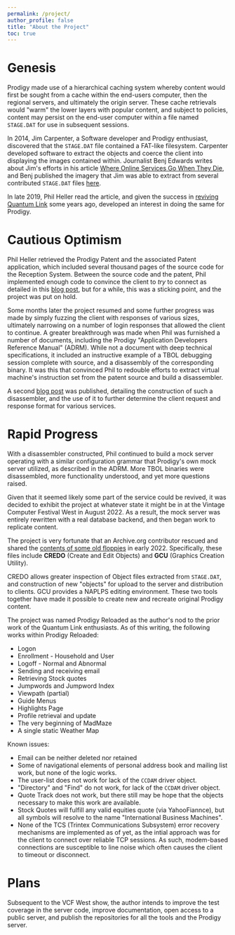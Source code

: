 ```yaml
---
permalink: /project/
author_profile: false
title: "About the Project"
toc: true
---
```

# Genesis
Prodigy made use of a hierarchical caching system whereby content would first be sought from a cache within the end-users computer, then the regional servers, and ultimately the origin server.  These cache retrievals would "warm" the lower layers with popular content, and subject to policies, content may persist on the end-user computer within a file named `STAGE.DAT` for use in subsequent sessions.

In 2014, Jim Carpenter, a Software developer and Prodigy enthusiast, discovered that the `STAGE.DAT` file contained a FAT-like filesystem.  Carpenter developed software to extract the objects and coerce the client into displaying the images contained within.  Journalist Benj Edwards writes about Jim's efforts in his article [Where Online Services Go When They Die](https://www.theatlantic.com/technology/archive/2014/07/where-online-services-go-when-they-die/374099/), and Benj published the imagery that Jim  was able to extract from several contributed `STAGE.DAT` files [here](https://www.flickr.com/photos/149332336@N06/albums).

In late 2019, Phil Heller read the article, and given the success in [reviving Quantum Link](https://orrtech.us/qlink/) some years ago, developed an interest in doing the same for Prodigy.

# Cautious Optimism
Phil Heller retrieved the Prodigy Patent and the associated Patent application, which included several thousand pages of the source code for the Reception System.  Between the source code and the patent, Phil implemented enough code to convince the client to *try* to connect as detailed in this [blog post](https://www.vintagecomputing.com/index.php/archives/2921/reverse-engineering-prodigy-part-1), but for a while, this was a sticking point, and the project was put on hold.

Some months later the project resumed and some further progress was made by simply fuzzing the client with responses of various sizes, ultimately narrowing on a number of login responses that allowed the client to continue.  A greater breakthrough was made when Phil was furnished a number of documents, including the Prodigy "Application Developers Reference Manual" (ADRM).  While not a document with deep technical specifications, it included an instructive example of a TBOL debugging session complete with source, and a disassembly of the corresponding binary.  It was this that convinced Phil to redouble efforts to extract virtual machine's instruction set from the patent source and build a disassembler.

A second [blog post](https://www.vintagecomputing.com/index.php/archives/3064/reverse-engineering-prodigy-part-2) was published, detailing the construction of such a disassembler, and the use of it to further determine the client request and response format for various services.

# Rapid Progress
With a disassembler constructed, Phil continued to build a mock server operating with a similar configuration grammar that Prodigy's own mock server utilized, as described in the ADRM.  More TBOL binaries were disassembled, more functionality understood, and yet more questions raised.

Given that it seemed likely some part of the service could be revived, it was decided to exhibit the project at whatever state it might be in at the Vintage Computer Festival West in August 2022.  As a result, the mock server was entirely rewritten with a real database backend, and then began work to replicate content.

The project is very fortunate that an Archive.org contributor rescued and shared the [contents of some old floppies](https://archive.org/details/prodigy_202103) in early 2022. Specifically, these files include **CREDO** (Create and Edit Objects) and **GCU** (Graphics Creation Utility).

CREDO allows greater inspection of Object files extracted from `STAGE.DAT`, and construction of new "objects" for upload to the server and distribution to clients.  GCU provides a NAPLPS editing environment.  These two tools together have made it possible to create new and recreate original Prodigy content.

The project was named Prodigy Reloaded as the author's nod to the prior work of the Quantum Link enthusiasts.  As of this writing, the following works within Prodigy Reloaded:

- Logon
- Enrollment - Household and User
- Logoff - Normal and Abnormal
- Sending and receiving email
- Retrieving Stock quotes
- Jumpwords and Jumpword Index
- Viewpath (partial)
- Guide Menus
- Highlights Page
- Profile retrieval and update
- The very beginning of MadMaze
- A single static Weather Map

Known issues:

- Email can be neither deleted nor retained
- Some of navigational elements of personal address book and mailing list work, but none of the logic works.
- The user-list does not work for lack of the `CCDAM` driver object.
- "Directory" and "Find" do not work, for lack of the `CCDAM` driver object.
- Quote Track does not work, but there still may be hope that the objects necessary to make this work are available.
- Stock Quotes will fulfill any valid equities quote (via YahooFiannce), but all symbols will resolve to the name "International Business Machines".
- None of the TCS (Trintex Communications Subsystem) error recovery mechanisms are implemented as of yet, as the intial approach was for the client to connect over reliable TCP sessions.  As such, modem-based connections are susceptible to line noise which often causes the client to timeout or disconnect.

# Plans
Subsequent to the VCF West show, the author intends to improve the test coverage in the server code, improve documentation, open access to a public server, and publish the repositories for all the tools and the Prodigy server.

